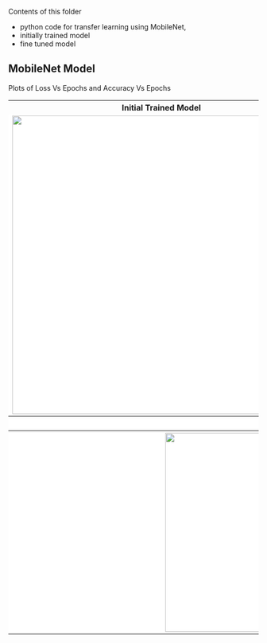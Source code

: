 Contents of this folder 
- python code for transfer learning using MobileNet,
- initially trained model
- fine tuned model 


<h2>MobileNet Model</h2>
<p>Plots of Loss Vs Epochs and Accuracy Vs Epochs</p>


<table>
  <tr>
    <th>Initial Trained Model</th>
    <th>Fine Tuned Model</th>
  </tr>
  <tr>
    <td style="background-color:#FFFFFF"><img src="https://user-images.githubusercontent.com/97990136/160727981-20e0393c-f835-4409-a49e-ab751e8f58e2.jpg" width="600" height="600" align="center"/></td>
    <td style="background-color:#FFFFFF"><img src="https://user-images.githubusercontent.com/97990136/160727935-10af40de-b267-440f-8857-4293bd797cf0.jpg" width="600" height="600" align="center"/></td
  </tr>
  <tr>
    <th colspan="2" style="background-color:#FFFFFF">Confusion Matrix</th>
   
  </tr>
  <tr>
    <th colspan="2" style="background-color:#FFFFFF"><img src="https://user-images.githubusercontent.com/97990136/160727856-1aead61d-7a6d-45ed-8f1b-060df1027a84.jpg" width="600" height="400" align="center"/></th>
   
  </tr>
</table>
